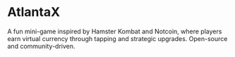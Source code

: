# AtlantaX
A fun mini-game inspired by Hamster Kombat and Notcoin, where players earn virtual currency through tapping and strategic upgrades. Open-source and community-driven.
